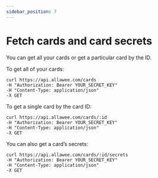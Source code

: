 ```yaml
---
sidebar_position: 7
---
```


# Fetch cards and card secrets

You can get all your cards or get a particular card by the ID.

To get all of your cards:

```
curl https://api.allawee.com/cards
-H "Authorization: Bearer YOUR_SECRET_KEY"
-H "Content-Type: application/json"
-X GET
```

To get a single card by the card ID:

```
curl https://api.allawee.com/cards/:id
-H "Authorization: Bearer YOUR_SECRET_KEY"
-H "Content-Type: application/json"
-X GET
```

You can also get a card’s secrets:

```
curl https://api.allawee.com/cards/:id/secrets
-H "Authorization: Bearer YOUR_SECRET_KEY"
-H "Content-Type: application/json"
-X GET
```
